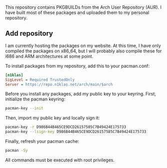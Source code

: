 This repository contains PKGBUILDs from the Arch User Repository
(AUR). I have built most of these packages and uploaded them to
my personal repository.

## Add repository
I am currently hosting the packages on my website. At this time,
I have only compiled the packages on x86_64, but I will probably
also compile these for i686 and ARM architectures at some point.

To install packages from my repository, add this to your pacman.conf:

```INI
[n1klas]
SigLevel = Required TrustedOnly
Server = https://repo.n1klas.net/arch/main/$arch
```

Before you install any packages, add my public key to your keyring.
First, initialize the pacman keyring:

```bash
pacman-key --init
```

Then, import my public key and locally sign it:

```bash
pacman-key -r D986B44B465CE9DCD26157585C7B49424E175733
pacman-key --lsign-key D986B44B465CE9DCD26157585C7B49424E175733
```

Finally, refresh your pacman cache:

```bash
pacman -Sy
```

All commands must be executed with root privileges.
